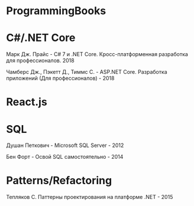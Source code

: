 # ProgrammingBooks

# C#/.NET Core
Марк Дж. Прайс - C# 7 и .NET Core. Кросс-платформенная разработка для профессионалов. 2018

Чамберс Дж., Пэкетт Д., Тиммс С. - ASP.NET Core. Разработка приложений (Для профессионалов) - 2018

# React.js

# SQL
Душан Петкович - Microsoft SQL Server - 2012

Бен Форт - Освой SQL самостоятельно - 2014

# Patterns/Refactoring
Тепляков С. Паттерны проектирования на платформе .NET - 2015
